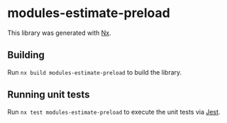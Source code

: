 # modules-estimate-preload

This library was generated with [Nx](https://nx.dev).

## Building

Run `nx build modules-estimate-preload` to build the library.

## Running unit tests

Run `nx test modules-estimate-preload` to execute the unit tests via [Jest](https://jestjs.io).
